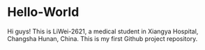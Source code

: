 # Hello-World
Hi guys! This is LiWei-2621, a medical student in Xiangya Hospital, Changsha Hunan, China.
This is my first Github project repository.
